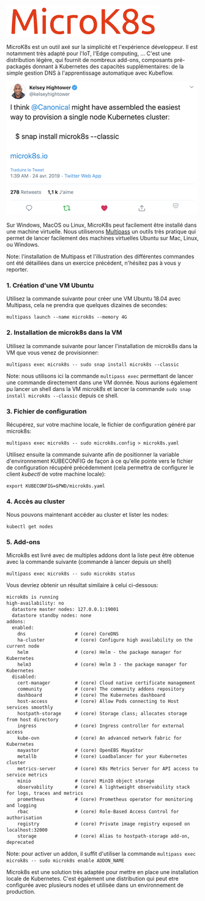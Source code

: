 ![Logo](./images/local/microk8s-logo.png)

MicroK8s est un outil axé sur la simplicité et l'expérience développeur. Il est notamment très adapté pour l'IoT, l'Edge computing, ... C'est une distribution légère, qui fournit de nombreux add-ons, composants pré-packagés donnant à Kubernetes des capacités supplémentaires: de la simple gestion DNS à l'apprentissage automatique avec Kubeflow.

![Kelsey](./images/local/microk8s-1.png)

Sur Windows, MacOS ou Linux, MicroK8s peut facilement être installé dans une machine virtuelle. Nous utiliserons [Multipass](https://multipass.run) un outils très pratique qui permet de lancer facilement des machines virtuelles Ubuntu sur Mac, Linux, ou Windows.

Note: l'installation de Multipass et l'illustration des différentes commandes ont été détaillées dans un exercice précédent, n'hésitez pas à vous y reporter.

### 1. Création d'une VM Ubuntu

Utilisez la commande suivante pour créer une VM Ubuntu 18.04 avec Multipass, cela ne prendra que quelques dizaines de secondes:

```
multipass launch --name microk8s --memory 4G
```

### 2. Installation de microk8s dans la VM

Utilisez la commande suivante pour lancer l'installation de microk8s dans la VM que vous venez de provisionner:

```
multipass exec microk8s -- sudo snap install microk8s --classic
```

Note: nous utilisons ici la commande `multipass exec` permettant de lancer une commande directement dans une VM donnée. Nous aurions également pu lancer un shell dans la VM *microk8s* et lancer la commande `sudo snap install microk8s --classic` depuis ce shell.

### 3. Fichier de configuration

Récupérez, sur votre machine locale, le fichier de configuration généré par microk8s:

```
multipass exec microk8s -- sudo microk8s.config > microk8s.yaml
```

Utilisez ensuite la commande suivante afin de positionner la variable d'environnement KUBECONFIG de façon à ce qu'elle pointe vers le fichier de configuration récupéré précédemment (cela permettra de configurer le client *kubectl* de votre machine locale):

```
export KUBECONFIG=$PWD/microk8s.yaml
```

### 4. Accès au cluster

Nous pouvons maintenant accéder au cluster et lister les nodes:

```
kubectl get nodes
```

### 5. Add-ons

Microk8s est livré avec de multiples addons dont la liste peut être obtenue avec la commande suivante (commande à lancer depuis un shell)

```
multipass exec microk8s -- sudo microk8s status
```

Vous devriez obtenir un résultat similaire à celui ci-dessous:

```
microk8s is running
high-availability: no
  datastore master nodes: 127.0.0.1:19001
  datastore standby nodes: none
addons:
  enabled:
    dns                  # (core) CoreDNS
    ha-cluster           # (core) Configure high availability on the current node
    helm                 # (core) Helm - the package manager for Kubernetes
    helm3                # (core) Helm 3 - the package manager for Kubernetes
  disabled:
    cert-manager         # (core) Cloud native certificate management
    community            # (core) The community addons repository
    dashboard            # (core) The Kubernetes dashboard
    host-access          # (core) Allow Pods connecting to Host services smoothly
    hostpath-storage     # (core) Storage class; allocates storage from host directory
    ingress              # (core) Ingress controller for external access
    kube-ovn             # (core) An advanced network fabric for Kubernetes
    mayastor             # (core) OpenEBS MayaStor
    metallb              # (core) Loadbalancer for your Kubernetes cluster
    metrics-server       # (core) K8s Metrics Server for API access to service metrics
    minio                # (core) MinIO object storage
    observability        # (core) A lightweight observability stack for logs, traces and metrics
    prometheus           # (core) Prometheus operator for monitoring and logging
    rbac                 # (core) Role-Based Access Control for authorisation
    registry             # (core) Private image registry exposed on localhost:32000
    storage              # (core) Alias to hostpath-storage add-on, deprecated
```

Note: pour activer un addon, il suffit d'utiliser la commande `multipass exec microk8s -- sudo microk8s enable ADDON_NAME`

Microk8s est une solution très adaptée pour mettre en place une installation locale de Kubernetes. C'est également une distribution qui peut etre configurée avec plusieurs nodes et utilisée dans un environnement de production.

